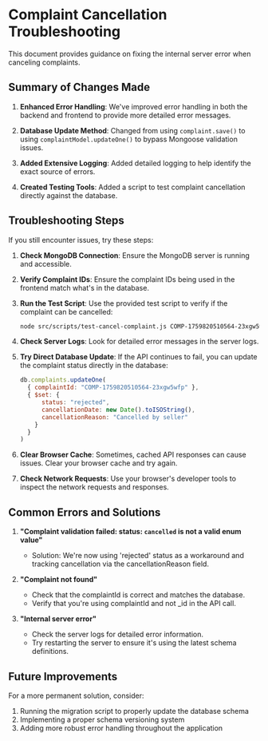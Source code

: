 # Complaint Cancellation Troubleshooting

This document provides guidance on fixing the internal server error when canceling complaints.

## Summary of Changes Made

1. **Enhanced Error Handling**: We've improved error handling in both the backend and frontend to provide more detailed error messages.

2. **Database Update Method**: Changed from using `complaint.save()` to using `complaintModel.updateOne()` to bypass Mongoose validation issues.

3. **Added Extensive Logging**: Added detailed logging to help identify the exact source of errors.

4. **Created Testing Tools**: Added a script to test complaint cancellation directly against the database.

## Troubleshooting Steps

If you still encounter issues, try these steps:

1. **Check MongoDB Connection**: Ensure the MongoDB server is running and accessible.

2. **Verify Complaint IDs**: Ensure the complaint IDs being used in the frontend match what's in the database.

3. **Run the Test Script**: Use the provided test script to verify if the complaint can be cancelled:
   ```bash
   node src/scripts/test-cancel-complaint.js COMP-1759820510564-23xgw5wfp
   ```

4. **Check Server Logs**: Look for detailed error messages in the server logs.

5. **Try Direct Database Update**: If the API continues to fail, you can update the complaint status directly in the database:
   ```javascript
   db.complaints.updateOne(
     { complaintId: "COMP-1759820510564-23xgw5wfp" },
     { $set: { 
         status: "rejected", 
         cancellationDate: new Date().toISOString(), 
         cancellationReason: "Cancelled by seller" 
       }
     }
   )
   ```

6. **Clear Browser Cache**: Sometimes, cached API responses can cause issues. Clear your browser cache and try again.

7. **Check Network Requests**: Use your browser's developer tools to inspect the network requests and responses.

## Common Errors and Solutions

1. **"Complaint validation failed: status: `cancelled` is not a valid enum value"**
   - Solution: We're now using 'rejected' status as a workaround and tracking cancellation via the cancellationReason field.

2. **"Complaint not found"**
   - Check that the complaintId is correct and matches the database.
   - Verify that you're using complaintId and not _id in the API call.

3. **"Internal server error"**
   - Check the server logs for detailed error information.
   - Try restarting the server to ensure it's using the latest schema definitions.

## Future Improvements

For a more permanent solution, consider:

1. Running the migration script to properly update the database schema
2. Implementing a proper schema versioning system
3. Adding more robust error handling throughout the application